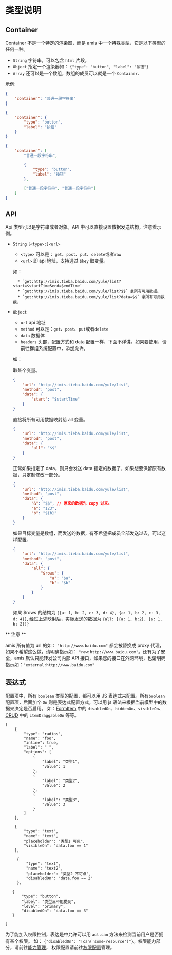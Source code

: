 # 类型说明

## Container

Container 不是一个特定的渲染器，而是 amis 中一个特殊类型，它是以下类型的任何一种。

-   `String` 字符串，可以包含 `html` 片段。
-   `Object` 指定一个渲染器如： `{"type": "button", "label": "按钮"}`
-   `Array` 还可以是一个数组，数组的成员可以就是一个 `Container`.

示例:

```json
{
    "container": "普通一段字符串"
}
```

```json
{
    "container": {
        "type": "button",
        "label": "按钮"
    }
}
```

```json
{
    "container": [
        "普通一段字符串",

        {
            "type": "button",
            "label": "按钮"
        },

        ["普通一段字符串", "普通一段字符串"]
    ]
}
```

## API

Api 类型可以是字符串或者对象。API 中可以直接设置数据发送结构，注意看示例。

-   `String` `[<type>:]<url>`

    -   `<type>` 可以是： `get`、`post`、`put`、`delete`或者`raw`
    -   `<url>` 即 api 地址，支持通过 `$key` 取变量。

    如：

          * `get:http://imis.tieba.baidu.com/yule/list?start=$startTime&end=$endTime`
          * `get:http://imis.tieba.baidu.com/yule/list?$$` 拿所有可用数据。
          * `get:http://imis.tieba.baidu.com/yule/list?data=$$` 拿所有可用数据。

-   `Object`

    -   `url` api 地址
    -   `method` 可以是：`get`、`post`、`put`或者`delete`
    -   `data` 数据体
    -   `headers` 头部，配置方式和 data 配置一样，下面不详讲。如果要使用，请前往群组系统配置中，添加允许。

    如：

    取某个变量。

    ```json
    {
        "url": "http://imis.tieba.baidu.com/yule/list",
        "method": "post",
        "data": {
            "start": "$startTime"
        }
    }
    ```

    直接将所有可用数据映射给 all 变量。

    ```json
    {
        "url": "http://imis.tieba.baidu.com/yule/list",
        "method": "post",
        "data": {
            "all": "$$"
        }
    }
    ```

    正常如果指定了 data，则只会发送 data 指定的数据了，如果想要保留原有数据，只定制修改一部分。

    ```json
    {
        "url": "http://imis.tieba.baidu.com/yule/list",
        "method": "post",
        "data": {
            "&": "$$", // 原来的数据先 copy 过来。
            "a": "123",
            "b": "${b}"
        }
    }
    ```

    如果目标变量是数组，而发送的数据，有不希望把成员全部发送过去，可以这样配置。

    ```json
    {
        "url": "http://imis.tieba.baidu.com/yule/list",
        "method": "post",
        "data": {
            "all": {
                "$rows": {
                    "a": "$a",
                    "b": "$b"
                }
            }
        }
    }
    ```

    如果 \$rows 的结构为 `[{a: 1, b: 2, c: 3, d: 4}, {a: 1, b: 2, c: 3, d: 4}]`, 经过上述映射后，实际发送的数据为 `{all: [{a: 1, b:2}, {a: 1, b: 2}]}`

** 注意 **

amis 所有值为 url 的如： `"http://www.baidu.com"` 都会被替换成 proxy 代理，如果不希望这么做，请明确指示如： `"raw:http://www.baidu.com"`。还有为了安全，amis 默认只能转发公司内部 API 接口，如果您的接口在外网环境，也请明确指示如：`"external:http://www.baidu.com"`

## 表达式

配置项中，所有 `boolean` 类型的配置，都可以用 JS 表达式来配置。所有`boolean` 配置项，后面加个 `On` 则是表达式配置方式，可以用 js 语法来根据当前模型中的数据来决定是否启用。
如：[FormItem](./FormItem.md) 中的 `disabledOn`、`hiddenOn`、`visibleOn`、[CRUD](./CRUD.md) 中的 `itemDraggableOn` 等等。

```schema:height="300" scope="form"
[
    {
        "type": "radios",
        "name": "foo",
        "inline": true,
        "label": " ",
        "options": [
            {
                "label": "类型1",
                "value": 1
            },
            {
                "label": "类型2",
                "value": 2
            },
            {
                "label": "类型3",
                "value": 3
            }
        ]
    },

    {
        "type": "text",
        "name": "text",
        "placeholder": "类型1 可见",
        "visibleOn": "data.foo == 1"
    },

     {
         "type": "text",
         "name": "text2",
         "placeholder": "类型2 不可点",
         "disabledOn": "data.foo == 2"
     },

   {
       "type": "button",
       "label": "类型三不能提交",
       "level": "primary",
       "disabledOn": "data.foo == 3"
   }

]
```

为了能加入权限控制，表达是中允许可以用 `acl.can` 方法来检测当前用户是否拥有某个权限。
如： `{"disabledOn": "!can('some-resource')"}`。权限能力部分，请前往[能力管理](/docs/manual#%E8%83%BD%E5%8A%9B%E7%AE%A1%E7%90%86)，
权限配置请前往[权限配置](/docs/manual#%E6%9D%83%E9%99%90%E9%85%8D%E7%BD%AE)管理。
